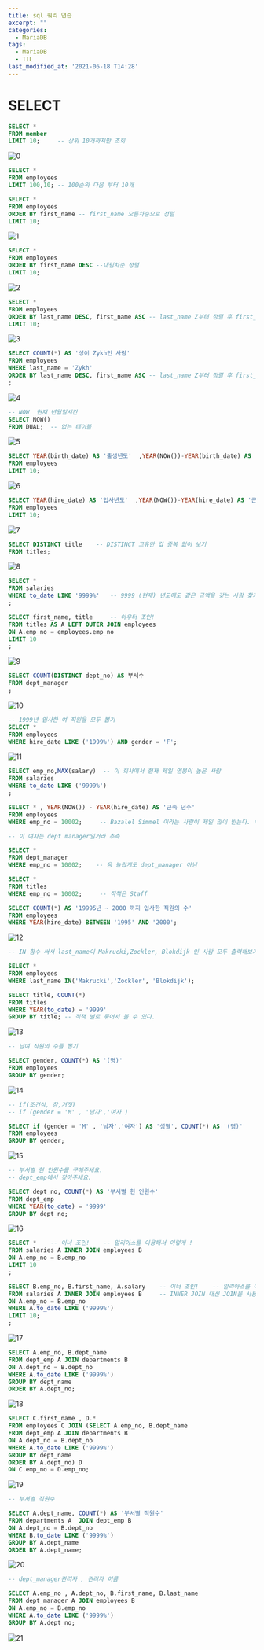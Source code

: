 ```yaml
---
title: sql 쿼리 연습
excerpt: ""
categories:
  - MariaDB
tags:
  - MariaDB
  - TIL
last_modified_at: '2021-06-18 T14:28'
---
```


# SELECT

```sql
SELECT *
FROM member
LIMIT 10;     -- 상위 10개까지만 조회
```

![0](/assets/20210618/0.png)

```sql
SELECT *
FROM employees
LIMIT 100,10; -- 100순위 다음 부터 10개
```

```sql
SELECT *
FROM employees
ORDER BY first_name -- first_name 오름차순으로 정렬
LIMIT 10;
```

![1](/assets/20210618/1.png)

```sql
SELECT *
FROM employees
ORDER BY first_name DESC --내림차순 정렬
LIMIT 10;
```

![2](/assets/20210618/2.png)

```sql
SELECT *
FROM employees
ORDER BY last_name DESC, first_name ASC -- last_name Z부터 정렬 후 first_name 오름차순 정렬
LIMIT 10;
```

![3](/assets/20210618/3.png)

```sql
SELECT COUNT(*) AS '성이 Zykh인 사람'
FROM employees
WHERE last_name = 'Zykh'
ORDER BY last_name DESC, first_name ASC -- last_name Z부터 정렬 후 first_name 오름차순 정렬
;
```

![4](/assets/20210618/4.png)

```sql
-- NOW  현재 년월일시간
SELECT NOW()
FROM DUAL;  -- 없는 테이블
```

![5](/assets/20210618/5.png)

```sql
SELECT YEAR(birth_date) AS '출생년도'  ,YEAR(NOW())-YEAR(birth_date) AS '나이'
FROM employees
LIMIT 10;
```

![6](/assets/20210618/6.png)

```sql
SELECT YEAR(hire_date) AS '입사년도'  ,YEAR(NOW())-YEAR(hire_date) AS '근속년도'
FROM employees
LIMIT 10;
```

![7](/assets/20210618/7.png)

```sql
SELECT DISTINCT title    -- DISTINCT 고유한 값 중복 없이 보기
FROM titles;
```

![8](/assets/20210618/8.png)

```sql
SELECT *
FROM salaries
WHERE to_date LIKE '9999%'   -- 9999 (현재) 년도에도 같은 금액을 갖는 사람 찾기
;
```

```sql
SELECT first_name, title     -- 아우터 조인!
FROM titles AS A LEFT OUTER JOIN employees
ON A.emp_no = employees.emp_no
LIMIT 10
;
```

![9](/assets/20210618/9.png)

```sql
SELECT COUNT(DISTINCT dept_no) AS 부서수
FROM dept_manager
;
```

![10](/assets/20210618/10.png)

```sql
-- 1999년 입사한 여 직원을 모두 뽑기
SELECT *
FROM employees
WHERE hire_date LIKE ('1999%') AND gender = 'F';
```

![11](/assets/20210618/11.png)

```sql
SELECT emp_no,MAX(salary)  -- 이 회사에서 현재 제일 연봉이 높은 사람
FROM salaries
WHERE to_date LIKE ('9999%')
;

SELECT * , YEAR(NOW()) - YEAR(hire_date) AS '근속 년수'
FROM employees
WHERE emp_no = 10002;     -- Bazalel Simmel 이라는 사람이 제일 많이 받는다. 이 여성은 64년 생으로 근속년도가 무려 36년이나 된다.

-- 이 여자는 dept manager일거라 추측

SELECT *
FROM dept_manager
WHERE emp_no = 10002;    -- 음 놀랍게도 dept_manager 아님

SELECT *
FROM titles
WHERE emp_no = 10002;     -- 직책은 Staff
```

```sql
SELECT COUNT(*) AS '19995년 ~ 2000 까지 입사한 직원의 수'
FROM employees
WHERE YEAR(hire_date) BETWEEN '1995' AND '2000';
```

![12](/assets/20210618/12.png)

```sql
-- IN 함수 써서 last_name이 Makrucki,Zockler, Blokdijk 인 사람 모두 출력해보기

SELECT *
FROM employees
WHERE last_name IN('Makrucki','Zockler', 'Blokdijk');
```

```sql
SELECT title, COUNT(*)
FROM titles
WHERE YEAR(to_date) = '9999'
GROUP BY title; -- 직책 별로 묶어서 볼 수 있다.
```

![13](/assets/20210618/13.png)

```sql
-- 남여 직원의 수를 뽑기

SELECT gender, COUNT(*) AS '(명)'     
FROM employees
GROUP BY gender;
```

![14](/assets/20210618/14.png)

```sql
-- if(조건식, 참,거짓)
-- if (gender = 'M' , '남자','여자')

SELECT if (gender = 'M' , '남자','여자') AS '성별', COUNT(*) AS '(명)'     
FROM employees
GROUP BY gender;
```

![15](/assets/20210618/15.png)

```sql
-- 부서별 현 인원수를 구해주세요.
-- dept_emp에서 찾아주세요.

SELECT dept_no, COUNT(*) AS '부서별 현 인원수'
FROM dept_emp
WHERE YEAR(to_date) = '9999'
GROUP BY dept_no;
```

![16](/assets/20210618/16.png)

```sql
SELECT *    -- 이너 조인!    -- 알리아스를 이용해서 이렇게 !
FROM salaries A INNER JOIN employees B
ON A.emp_no = B.emp_no
LIMIT 10
;
```

```sql
SELECT B.emp_no, B.first_name, A.salary    -- 이너 조인!    -- 알리아스를 이용해서 이렇게 !
FROM salaries A INNER JOIN employees B     -- INNER JOIN 대신 JOIN을 사용해도 된다.
ON A.emp_no = B.emp_no
WHERE A.to_date LIKE ('9999%')
LIMIT 10;
;
```

![17](/assets/20210618/17.png)

```sql
SELECT A.emp_no, B.dept_name
FROM dept_emp A JOIN departments B
ON A.dept_no = B.dept_no
WHERE A.to_date LIKE ('9999%')
GROUP BY dept_name
ORDER BY A.dept_no;
```

![18](/assets/20210618/18.png)

```sql
SELECT C.first_name , D.*
FROM employees C JOIN (SELECT A.emp_no, B.dept_name
FROM dept_emp A JOIN departments B
ON A.dept_no = B.dept_no
WHERE A.to_date LIKE ('9999%')
GROUP BY dept_name
ORDER BY A.dept_no) D
ON C.emp_no = D.emp_no;
```

![19](/assets/20210618/19.png)

```sql
-- 부서별 직원수

SELECT A.dept_name, COUNT(*) AS '부서별 직원수'
FROM departments A  JOIN dept_emp B
ON A.dept_no = B.dept_no
WHERE B.to_date LIKE ('9999%')
GROUP BY A.dept_name
ORDER BY A.dept_name;
```

![20](/assets/20210618/20.png)

```sql
-- dept_manager관리자 , 관리자 이름

SELECT A.emp_no , A.dept_no, B.first_name, B.last_name
FROM dept_manager A JOIN employees B
ON A.emp_no = B.emp_no
WHERE A.to_date LIKE ('9999%')
GROUP BY A.dept_no;
```

![21](/assets/20210618/21.png)

